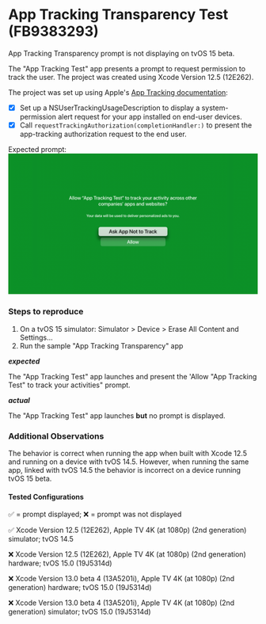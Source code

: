 #  App Tracking Transparency Test (FB9383293)

App Tracking Transparency prompt is not displaying on tvOS 15 beta.

The "App Tracking Test" app presents a prompt to request permission to track the user. The project was created using Xcode Version 12.5 (12E262).

The project was set up using Apple's [App Tracking documentation](https://developer.apple.com/documentation/apptrackingtransparency):
- [x] Set up a NSUserTrackingUsageDescription to display a system-permission alert request for your app installed on end-user devices.
- [x] Call `requestTrackingAuthorization(completionHandler:)` to present the app-tracking authorization request to the end user.

Expected prompt:
![Expected prompt](screenshot.png)

### Steps to reproduce
1. On a tvOS 15 simulator: Simulator > Device > Erase All Content and Settings...
2. Run the sample "App Tracking Transparency" app

**_expected_**

The "App Tracking Test" app launches and present the 'Allow "App Tracking Test" to track your activities" prompt.

**_actual_**

The "App Tracking Test" app launches **but** no prompt is displayed.


### Additional Observations
The behavior is correct when running the app when built with Xcode 12.5 and running on a device with tvOS 14.5. However, when running the same app, linked with tvOS 14.5 the behavior is incorrect on a device running tvOS 15 beta.

#### Tested Configurations
✅ = prompt displayed; ❌ =  prompt was not displayed

✅ Xcode Version 12.5 (12E262), Apple TV 4K (at 1080p) (2nd generation) simulator; tvOS 14.5

❌ Xcode Version 12.5 (12E262), Apple TV 4K (at 1080p) (2nd generation) hardware; tvOS 15.0 (19J5314d)

❌ Xcode Version 13.0 beta 4 (13A5201i), Apple TV 4K (at 1080p) (2nd generation) hardware; tvOS 15.0 (19J5314d)

❌ Xcode Version 13.0 beta 4 (13A5201i), Apple TV 4K (at 1080p) (2nd generation) simulator; tvOS 15.0 (19J5314d)
